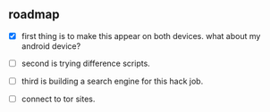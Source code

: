 
## roadmap
- [x] first thing is to make this appear on both devices. what about my android device?

- [ ] second is trying difference scripts.

- [ ] third is building a search engine for this hack job.

- [ ] connect to tor sites.
